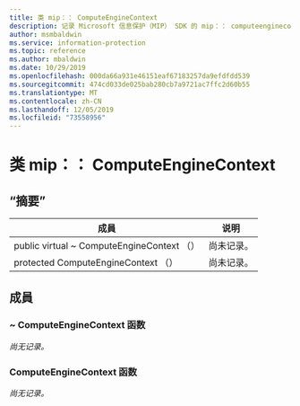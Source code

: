 ```yaml
---
title: 类 mip：： ComputeEngineContext
description: 记录 Microsoft 信息保护（MIP） SDK 的 mip：： computeenginecontext 类。
author: msmbaldwin
ms.service: information-protection
ms.topic: reference
ms.author: mbaldwin
ms.date: 10/29/2019
ms.openlocfilehash: 000da66a931e46151eaf67183257da9efdfdd539
ms.sourcegitcommit: 474cd033de025bab280cb7a9721ac7ffc2d60b55
ms.translationtype: MT
ms.contentlocale: zh-CN
ms.lasthandoff: 12/05/2019
ms.locfileid: "73558956"
---
```

# <a name="class-mipcomputeenginecontext"></a>类 mip：： ComputeEngineContext 
  
## <a name="summary"></a>“摘要”
 成員                        | 说明                                
--------------------------------|---------------------------------------------
public virtual ~ ComputeEngineContext （）  | 尚未记录。
protected ComputeEngineContext （）  | 尚未记录。
  
## <a name="members"></a>成員
  
### <a name="computeenginecontext-function"></a>~ ComputeEngineContext 函数
_尚无记录。_

  
### <a name="computeenginecontext-function"></a>ComputeEngineContext 函数
_尚无记录。_
